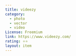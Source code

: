 ```yaml
---
title: videezy
category:
  - photo
  - vector
  - video
License: Freemium
link: https://www.videezy.com/
rating: ⭐⭐
layout: item
---
```

